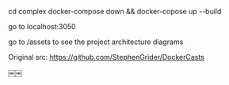 cd complex
docker-compose down && docker-copose up --build

go to localhost:3050

go to /assets to see the project architecture diagrams

Original src:
https://github.com/StephenGrider/DockerCasts

￼￼
